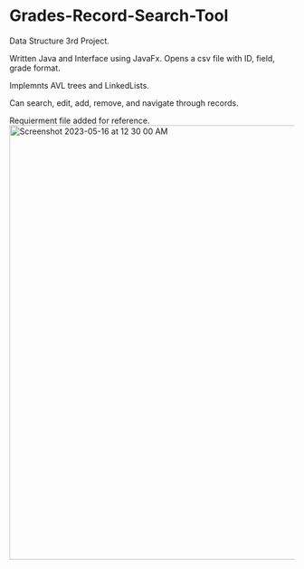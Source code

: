 # Grades-Record-Search-Tool
Data Structure 3rd Project.

Written Java and Interface using JavaFx.
Opens a csv file with ID, field, grade format.

Implemnts AVL trees and LinkedLists.

Can search, edit, add, remove, and navigate through records.

Requierment file added for reference.
<img width="768" alt="Screenshot 2023-05-16 at 12 30 00 AM" src="https://github.com/BelalHmeidat/Grades-Record-Search-Tool/assets/26521613/b9966df4-ffbc-4b73-9d4f-2ebc873d9a4d">

